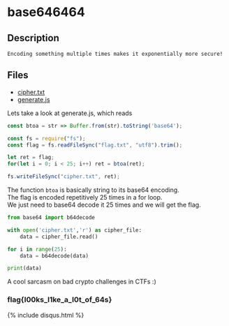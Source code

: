 # base646464

## Description
```
Encoding something multiple times makes it exponentially more secure!
```

## Files
- [cipher.txt](cipher.txt)
- [generate.js](generate.js)

Lets take a look at generate.js, which reads  
```javascript
const btoa = str => Buffer.from(str).toString('base64');

const fs = require("fs");
const flag = fs.readFileSync("flag.txt", "utf8").trim();

let ret = flag;
for(let i = 0; i < 25; i++) ret = btoa(ret);

fs.writeFileSync("cipher.txt", ret);
```

The function `btoa` is basically string to its base64 encoding.  
The flag is encoded repetitively 25 times in a for loop.  
We just need to base64 decode it 25 times and we will get the flag.

```python
from base64 import b64decode

with open('cipher.txt','r') as cipher_file:
    data = cipher_file.read()

for i in range(25):
    data = b64decode(data)

print(data)
```
A cool sarcasm on bad crypto challenges in CTFs :)  
### flag{l00ks_l1ke_a_l0t_of_64s}

{% include disqus.html %}
